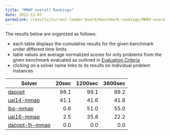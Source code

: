 ```yaml
---
title: "MMAP overall Rankings"
date: 2022-12-07
permalink: /results/current-leader-board/benchmark-rankings/MMAP-overall-rankings
---
```




The results below are organized as follows:
- each table displays the cumulative results for the given benchmark under different time limits
- table values are average normalized scores for only problems from the given benchmark evaluated as outlined in [Evaluation Criteria](https://uaicompetition.github.io/uci-2022/results/evaluation-criteria/)
- clicking on a solver name links to its results on individual problem instances


|                           Solver                            | 20sec | 1200sec | 3600sec |
| ----------------------------------------------------------- | ----: | ------: | ------: |
| [daoopt](../solver-scores/daoopt-scores.md)                 |  98.1 |    99.1 |    99.2 |
| [uai14-mmap](../solver-scores/uai14-mmap-scores.md)         |  41.1 |    41.6 |    41.8 |
| [lbp-mmap](../solver-scores/lbp-mmap-scores.md)             |   0.6 |    51.0 |    55.0 |
| [uai16-mmap](../solver-scores/uai16-mmap-scores.md)         |   2.5 |    35.8 |    22.2 |
| [daoopt-lh-mmap](../solver-scores/daoopt-lh-mmap-scores.md) |   0.0 |     0.0 |     0.0 |

